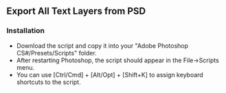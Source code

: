 ## Export All Text Layers from PSD 

### Installation

* Download the script and copy it into your "Adobe Photoshop CS#/Presets/Scripts" folder.
* After restarting Photoshop, the script should appear in the File->Scripts menu.
* You can use [Ctrl/Cmd] + [Alt/Opt] + [Shift+K] to assign keyboard shortcuts to the script.
